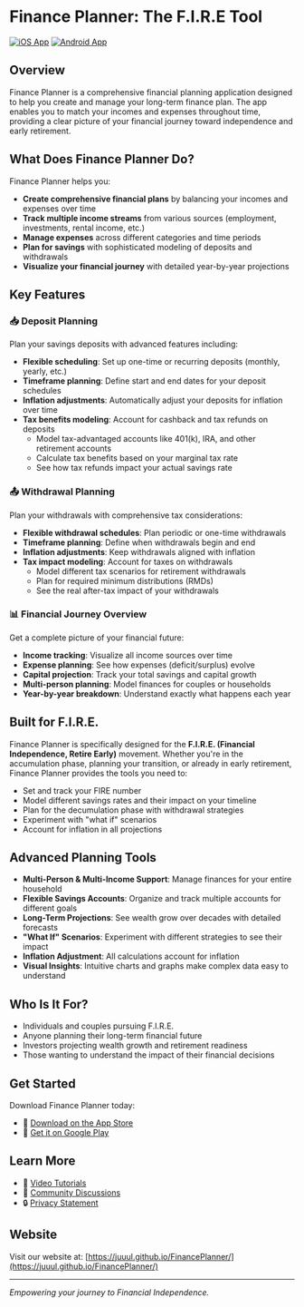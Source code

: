 # Finance Planner: The F.I.R.E Tool

[![iOS App](https://img.shields.io/badge/Download-iOS-blue.svg)](https://apps.apple.com/us/app/finance-planner/id6743322133)
[![Android App](https://img.shields.io/badge/Download-Android-green.svg)](https://play.google.com/store/apps/details?id=nl.crwsolutions.CalcApi.Mobile)

## Overview

Finance Planner is a comprehensive financial planning application designed to help you create and manage your long-term finance plan. The app enables you to match your incomes and expenses throughout time, providing a clear picture of your financial journey toward independence and early retirement.

## What Does Finance Planner Do?

Finance Planner helps you:

- **Create comprehensive financial plans** by balancing your incomes and expenses over time
- **Track multiple income streams** from various sources (employment, investments, rental income, etc.)
- **Manage expenses** across different categories and time periods
- **Plan for savings** with sophisticated modeling of deposits and withdrawals
- **Visualize your financial journey** with detailed year-by-year projections

## Key Features

### 📥 Deposit Planning

Plan your savings deposits with advanced features including:

- **Flexible scheduling**: Set up one-time or recurring deposits (monthly, yearly, etc.)
- **Timeframe planning**: Define start and end dates for your deposit schedules
- **Inflation adjustments**: Automatically adjust your deposits for inflation over time
- **Tax benefits modeling**: Account for cashback and tax refunds on deposits
  - Model tax-advantaged accounts like 401(k), IRA, and other retirement accounts
  - Calculate tax benefits based on your marginal tax rate
  - See how tax refunds impact your actual savings rate

### 📤 Withdrawal Planning

Plan your withdrawals with comprehensive tax considerations:

- **Flexible withdrawal schedules**: Plan periodic or one-time withdrawals
- **Timeframe planning**: Define when withdrawals begin and end
- **Inflation adjustments**: Keep withdrawals aligned with inflation
- **Tax impact modeling**: Account for taxes on withdrawals
  - Model different tax scenarios for retirement withdrawals
  - Plan for required minimum distributions (RMDs)
  - See the real after-tax impact of your withdrawals

### 📊 Financial Journey Overview

Get a complete picture of your financial future:

- **Income tracking**: Visualize all income sources over time
- **Expense planning**: See how expenses (deficit/surplus) evolve
- **Capital projection**: Track your total savings and capital growth
- **Multi-person planning**: Model finances for couples or households
- **Year-by-year breakdown**: Understand exactly what happens each year

## Built for F.I.R.E.

Finance Planner is specifically designed for the **F.I.R.E. (Financial Independence, Retire Early)** movement. Whether you're in the accumulation phase, planning your transition, or already in early retirement, Finance Planner provides the tools you need to:

- Set and track your FIRE number
- Model different savings rates and their impact on your timeline
- Plan for the decumulation phase with withdrawal strategies
- Experiment with "what if" scenarios
- Account for inflation in all projections

## Advanced Planning Tools

- **Multi-Person & Multi-Income Support**: Manage finances for your entire household
- **Flexible Savings Accounts**: Organize and track multiple accounts for different goals
- **Long-Term Projections**: See wealth grow over decades with detailed forecasts
- **"What If" Scenarios**: Experiment with different strategies to see their impact
- **Inflation Adjustment**: All calculations account for inflation
- **Visual Insights**: Intuitive charts and graphs make complex data easy to understand

## Who Is It For?

- Individuals and couples pursuing F.I.R.E.
- Anyone planning their long-term financial future
- Investors projecting wealth growth and retirement readiness
- Those wanting to understand the impact of their financial decisions

## Get Started

Download Finance Planner today:

- 🍎 [Download on the App Store](https://apps.apple.com/us/app/finance-planner/id6743322133)
- 🤖 [Get it on Google Play](https://play.google.com/store/apps/details?id=nl.crwsolutions.CalcApi.Mobile)

## Learn More

- 🎥 [Video Tutorials](https://www.youtube.com/@Juuul_FP)
- 💬 [Community Discussions](https://github.com/juuul/FinancePlanner/discussions)
- 🔒 [Privacy Statement](https://crwsolutions.nl/privacy_fp.html)

## Website

Visit our website at: [https://juuul.github.io/FinancePlanner/](https://juuul.github.io/FinancePlanner/)

---

*Empowering your journey to Financial Independence.*
